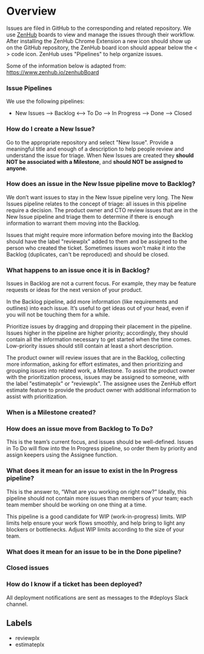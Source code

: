 # Overview
Issues are filed in GitHub to the corresponding and related repository. We use [ZenHub](https://www.zenhub.io/) boards to view and manage the issues through their workflow. After installing the ZenHub Chrome Extension a new icon should show up on the GitHub repository, the ZenHub board icon should appear below the < > code icon. ZenHub uses "Pipelines" to help organize issues.

Some of the information below is adapted from: https://www.zenhub.io/zenhubBoard

### Issue Pipelines
We use the following pipelines:
* New Issues --> Backlog <--> To Do --> In Progress --> Done --> Closed

### How do I create a New Issue?
Go to the appropriate repository and select "New Issue". Provide a meaningful title and enough of a description to help people review and understand the issue for triage. When New Issues are created they **should NOT be associated with a Milestone**, and **should NOT be assigned to anyone**.

### How does an issue in the New Issue pipeline move to Backlog?
We don’t want issues to stay in the New Issue pipeline very long. The New Issues pipeline relates to the concept of triage: all issues in this pipeline require a decision. The product owner and CTO review issues that are in the New Issue pipeline and triage them to determine if there is enough information to warrant them moving into the Backlog.

Issues that might require more information before moving into the Backlog should have the label "reviewplx" added to them and be assigned to the person who created the ticket. Sometimes issues won't make it into the Backlog (duplicates, can't be reproduced) and should be closed. 

### What happens to an issue once it is in Backlog?
Issues in Backlog are not a current focus. For example, they may be feature requests or ideas for the next version of your product.

In the Backlog pipeline, add more information (like requirements and outlines) into each issue. It’s useful to get ideas out of your head, even if you will not be touching them for a while.

Prioritize issues by dragging and dropping their placement in the pipeline. Issues higher in the pipeline are higher priority; accordingly, they should contain all the information necessary to get started when the time comes. Low-priority issues should still contain at least a short description.

The product owner will review issues that are in the Backlog, collecting more information, asking for effort estimates, and then prioritizing and grouping issues into related work, a Milestone. To assist the product owner with the prioritization process, issues may be assigned to someone, with the label "estimateplx" or "reviewplx". The assignee uses the ZenHub effort estimate feature to provide the product owner with additional information to assist with prioritization.

### When is a Milestone created?

### How does an issue move from Backlog to To Do?
This is the team’s current focus, and issues should be well-defined. Issues in To Do will flow into the In Progress pipeline, so order them by priority and assign keepers using the Assignee function.

### What does it mean for an issue to exist in the In Progress pipeline?
This is the answer to, “What are you working on right now?” Ideally, this pipeline should not contain more issues than members of your team; each team member should be working on one thing at a time.

This pipeline is a good candidate for WIP (work-in-progress) limits. WIP limits help ensure your work flows smoothly, and help bring to light any blockers or bottlenecks. Adjust WIP limits according to the size of your team.

### What does it mean for an issue to be in the Done pipeline?

### Closed issues

### How do I know if a ticket has been deployed?
All deployment notifications are sent as messages to the #deploys Slack channel.

## Labels
* reviewplx
* estimateplx